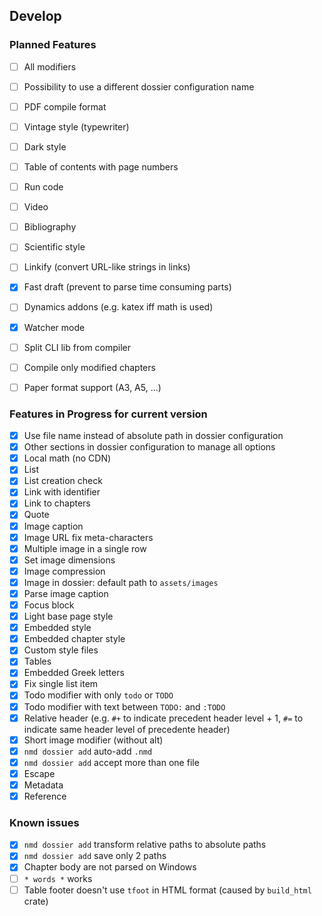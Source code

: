 ## Develop

### Planned Features

- [ ] All modifiers
- [ ] Possibility to use a different dossier configuration name
- [ ] PDF compile format
- [ ] Vintage style (typewriter)
- [ ] Dark style
- [ ] Table of contents with page numbers
- [ ] Run code
- [ ] Video
- [ ] Bibliography
- [ ] Scientific style
- [ ] Linkify (convert URL-like strings in links)
- [x] Fast draft (prevent to parse time consuming parts)
- [ ] Dynamics addons (e.g. katex iff math is used)
- [x] Watcher mode
- [ ] Split CLI lib from compiler
- [ ] Compile only modified chapters
- [ ] Paper format support (A3, A5, ...)


### Features in Progress for current version

- [x] Use file name instead of absolute path in dossier configuration
- [x] Other sections in dossier configuration to manage all options
- [x] Local math (no CDN)
- [x] List
- [x] List creation check
- [x] Link with identifier
- [x] Link to chapters
- [x] Quote
- [x] Image caption
- [x] Image URL fix meta-characters
- [x] Multiple image in a single row
- [x] Set image dimensions
- [x] Image compression
- [x] Image in dossier: default path to `assets/images`
- [x] Parse image caption 
- [x] Focus block
- [x] Light base page style
- [x] Embedded style
- [x] Embedded chapter style
- [x] Custom style files
- [x] Tables
- [x] Embedded Greek letters
- [x] Fix single list item
- [x] Todo modifier with only `todo` or `TODO`
- [x] Todo modifier with text between `TODO:` and `:TODO`
- [x] Relative header (e.g. `#+` to indicate precedent header level + 1, `#=` to indicate same header level of precedente header)
- [x] Short image modifier (without alt)
- [x] `nmd dossier add` auto-add `.nmd`
- [x] `nmd dossier add` accept more than one file
- [x] Escape
- [x] Metadata
- [x] Reference

### Known issues

- [x] `nmd dossier add` transform relative paths to absolute paths
- [x] `nmd dossier add` save only 2 paths
- [x] Chapter body are not parsed on Windows
- [ ] `* words *` works
- [ ] Table footer doesn't use `tfoot` in HTML format (caused by `build_html` crate)

